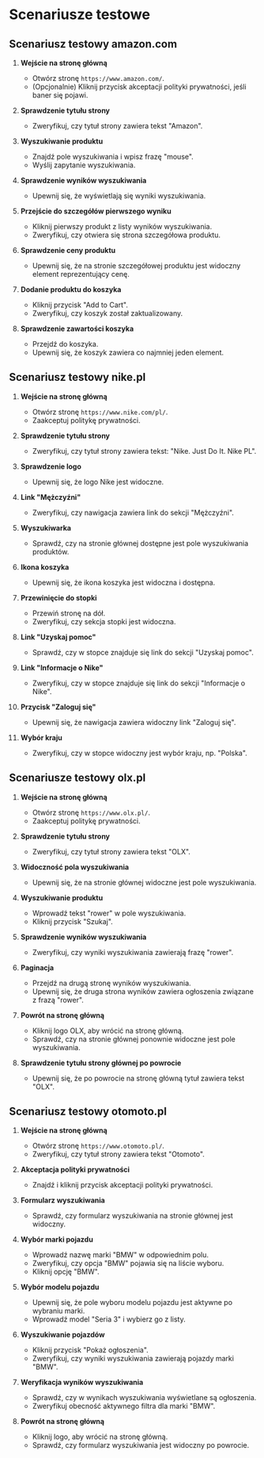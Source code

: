 # Scenariusze testowe

## Scenariusz testowy amazon.com
1. **Wejście na stronę główną**
   - Otwórz stronę `https://www.amazon.com/`.
   - (Opcjonalnie) Kliknij przycisk akceptacji polityki prywatności, jeśli baner się pojawi.

2. **Sprawdzenie tytułu strony**
   - Zweryfikuj, czy tytuł strony zawiera tekst "Amazon".

3. **Wyszukiwanie produktu**
   - Znajdź pole wyszukiwania i wpisz frazę "mouse".
   - Wyślij zapytanie wyszukiwania.

4. **Sprawdzenie wyników wyszukiwania**
   - Upewnij się, że wyświetlają się wyniki wyszukiwania.

5. **Przejście do szczegółów pierwszego wyniku**
   - Kliknij pierwszy produkt z listy wyników wyszukiwania.
   - Zweryfikuj, czy otwiera się strona szczegółowa produktu.

6. **Sprawdzenie ceny produktu**
   - Upewnij się, że na stronie szczegółowej produktu jest widoczny element reprezentujący cenę.

7. **Dodanie produktu do koszyka**
   - Kliknij przycisk "Add to Cart".
   - Zweryfikuj, czy koszyk został zaktualizowany.

8. **Sprawdzenie zawartości koszyka**
   - Przejdź do koszyka.
   - Upewnij się, że koszyk zawiera co najmniej jeden element.

## Scenariusz testowy nike.pl
1. **Wejście na stronę główną**
   - Otwórz stronę `https://www.nike.com/pl/`.
   - Zaakceptuj politykę prywatności.

2. **Sprawdzenie tytułu strony**
   - Zweryfikuj, czy tytuł strony zawiera tekst: "Nike. Just Do It. Nike PL".

3. **Sprawdzenie logo**
   - Upewnij się, że logo Nike jest widoczne.

4. **Link "Mężczyźni"**
   - Zweryfikuj, czy nawigacja zawiera link do sekcji "Mężczyźni".

5. **Wyszukiwarka**
   - Sprawdź, czy na stronie głównej dostępne jest pole wyszukiwania produktów.

6. **Ikona koszyka**
   - Upewnij się, że ikona koszyka jest widoczna i dostępna.

7. **Przewinięcie do stopki**
   - Przewiń stronę na dół.
   - Zweryfikuj, czy sekcja stopki jest widoczna.

8. **Link "Uzyskaj pomoc"**
   - Sprawdź, czy w stopce znajduje się link do sekcji "Uzyskaj pomoc".

9. **Link "Informacje o Nike"**
   - Zweryfikuj, czy w stopce znajduje się link do sekcji "Informacje o Nike".

10. **Przycisk "Zaloguj się"**
    - Upewnij się, że nawigacja zawiera widoczny link "Zaloguj się".

11. **Wybór kraju**
    - Zweryfikuj, czy w stopce widoczny jest wybór kraju, np. "Polska".

## Scenariusze testowy olx.pl
1. **Wejście na stronę główną**
   - Otwórz stronę `https://www.olx.pl/`.
   - Zaakceptuj politykę prywatności.

2. **Sprawdzenie tytułu strony**
   - Zweryfikuj, czy tytuł strony zawiera tekst "OLX".

3. **Widoczność pola wyszukiwania**
   - Upewnij się, że na stronie głównej widoczne jest pole wyszukiwania.

4. **Wyszukiwanie produktu**
   - Wprowadź tekst "rower" w pole wyszukiwania.
   - Kliknij przycisk "Szukaj".

5. **Sprawdzenie wyników wyszukiwania**
   - Zweryfikuj, czy wyniki wyszukiwania zawierają frazę "rower".

6. **Paginacja**
   - Przejdź na drugą stronę wyników wyszukiwania.
   - Upewnij się, że druga strona wyników zawiera ogłoszenia związane z frazą "rower".

7. **Powrót na stronę główną**
   - Kliknij logo OLX, aby wrócić na stronę główną.
   - Sprawdź, czy na stronie głównej ponownie widoczne jest pole wyszukiwania.

8. **Sprawdzenie tytułu strony głównej po powrocie**
   - Upewnij się, że po powrocie na stronę główną tytuł zawiera tekst "OLX".

## Scenariusz testowy otomoto.pl
1. **Wejście na stronę główną**
   - Otwórz stronę `https://www.otomoto.pl/`.
   - Zweryfikuj, czy tytuł strony zawiera tekst "Otomoto".

2. **Akceptacja polityki prywatności**
   - Znajdź i kliknij przycisk akceptacji polityki prywatności.

3. **Formularz wyszukiwania**
   - Sprawdź, czy formularz wyszukiwania na stronie głównej jest widoczny.

4. **Wybór marki pojazdu**
   - Wprowadź nazwę marki "BMW" w odpowiednim polu.
   - Zweryfikuj, czy opcja "BMW" pojawia się na liście wyboru.
   - Kliknij opcję "BMW".

5. **Wybór modelu pojazdu**
   - Upewnij się, że pole wyboru modelu pojazdu jest aktywne po wybraniu marki.
   - Wprowadź model "Seria 3" i wybierz go z listy.

6. **Wyszukiwanie pojazdów**
   - Kliknij przycisk "Pokaż ogłoszenia".
   - Zweryfikuj, czy wyniki wyszukiwania zawierają pojazdy marki "BMW".

7. **Weryfikacja wyników wyszukiwania**
   - Sprawdź, czy w wynikach wyszukiwania wyświetlane są ogłoszenia.
   - Zweryfikuj obecność aktywnego filtra dla marki "BMW".

8. **Powrót na stronę główną**
   - Kliknij logo, aby wrócić na stronę główną.
   - Sprawdź, czy formularz wyszukiwania jest widoczny po powrocie.
